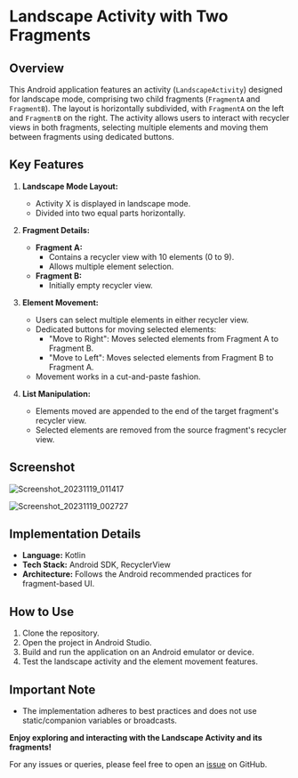 # Landscape Activity with Two Fragments

## Overview

This Android application features an activity (`LandscapeActivity`) designed for landscape mode, comprising two child fragments (`FragmentA` and `FragmentB`). The layout is horizontally subdivided, with `FragmentA` on the left and `FragmentB` on the right. The activity allows users to interact with recycler views in both fragments, selecting multiple elements and moving them between fragments using dedicated buttons.

## Key Features

1. **Landscape Mode Layout:**
   - Activity X is displayed in landscape mode.
   - Divided into two equal parts horizontally.

2. **Fragment Details:**
   - **Fragment A:**
     - Contains a recycler view with 10 elements (0 to 9).
     - Allows multiple element selection.
   - **Fragment B:**
     - Initially empty recycler view.

3. **Element Movement:**
   - Users can select multiple elements in either recycler view.
   - Dedicated buttons for moving selected elements:
     - "Move to Right": Moves selected elements from Fragment A to Fragment B.
     - "Move to Left": Moves selected elements from Fragment B to Fragment A.
   - Movement works in a cut-and-paste fashion.

4. **List Manipulation:**
   - Elements moved are appended to the end of the target fragment's recycler view.
   - Selected elements are removed from the source fragment's recycler view.

## Screenshot
![Screenshot_20231119_011417](https://github.com/ravinada/MIAssigment/assets/49580276/0be96a61-7141-4d87-9175-fcc6b98a277b)

![Screenshot_20231119_002727](https://github.com/ravinada/MIAssigment/assets/49580276/16c93634-c468-4907-824c-fbe62b2c9059)

## Implementation Details

- **Language:** Kotlin
- **Tech Stack:** Android SDK, RecyclerView
- **Architecture:** Follows the Android recommended practices for fragment-based UI.

## How to Use

1. Clone the repository.
2. Open the project in Android Studio.
3. Build and run the application on an Android emulator or device.
4. Test the landscape activity and the element movement features.

## Important Note

- The implementation adheres to best practices and does not use static/companion variables or broadcasts.

**Enjoy exploring and interacting with the Landscape Activity and its fragments!**

For any issues or queries, please feel free to open an [issue](https://github.com/yourusername/your-repository/issues) on GitHub.

